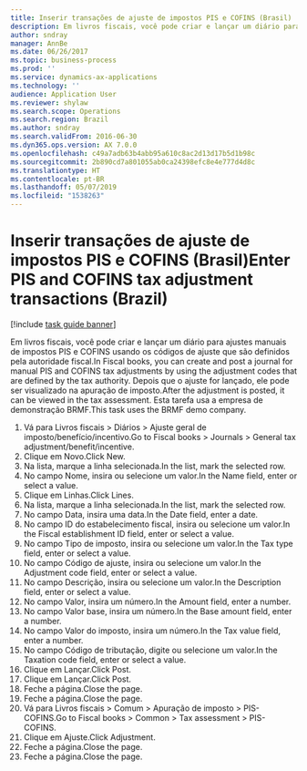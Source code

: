 ```yaml
---
title: Inserir transações de ajuste de impostos PIS e COFINS (Brasil)
description: Em livros fiscais, você pode criar e lançar um diário para ajustes manuais de impostos PIS e COFINS usando os códigos de ajuste que são definidos pela autoridade fiscal.
author: sndray
manager: AnnBe
ms.date: 06/26/2017
ms.topic: business-process
ms.prod: ''
ms.service: dynamics-ax-applications
ms.technology: ''
audience: Application User
ms.reviewer: shylaw
ms.search.scope: Operations
ms.search.region: Brazil
ms.author: sndray
ms.search.validFrom: 2016-06-30
ms.dyn365.ops.version: AX 7.0.0
ms.openlocfilehash: c49a7adb63b4abb95a610c8ac2d13d17b5d1b98c
ms.sourcegitcommit: 2b890cd7a801055ab0ca24398efc8e4e777d4d8c
ms.translationtype: HT
ms.contentlocale: pt-BR
ms.lasthandoff: 05/07/2019
ms.locfileid: "1538263"
---
```

# <a name="enter-pis-and-cofins-tax-adjustment-transactions-brazil"></a><span data-ttu-id="8dbea-103">Inserir transações de ajuste de impostos PIS e COFINS (Brasil)</span><span class="sxs-lookup"><span data-stu-id="8dbea-103">Enter PIS and COFINS tax adjustment transactions (Brazil)</span></span>

[!include [task guide banner](../../includes/task-guide-banner.md)]

<span data-ttu-id="8dbea-104">Em livros fiscais, você pode criar e lançar um diário para ajustes manuais de impostos PIS e COFINS usando os códigos de ajuste que são definidos pela autoridade fiscal.</span><span class="sxs-lookup"><span data-stu-id="8dbea-104">In Fiscal books, you can create and post a journal for manual PIS and COFINS tax adjustments by using the adjustment codes that are defined by the tax authority.</span></span> <span data-ttu-id="8dbea-105">Depois que o ajuste for lançado, ele pode ser visualizado na apuração de imposto.</span><span class="sxs-lookup"><span data-stu-id="8dbea-105">After the adjustment is posted, it can be viewed in the tax assessment.</span></span> <span data-ttu-id="8dbea-106">Esta tarefa usa a empresa de demonstração BRMF.</span><span class="sxs-lookup"><span data-stu-id="8dbea-106">This task uses the BRMF demo company.</span></span>

1. <span data-ttu-id="8dbea-107">Vá para Livros fiscais > Diários > Ajuste geral de imposto/benefício/incentivo.</span><span class="sxs-lookup"><span data-stu-id="8dbea-107">Go to Fiscal books > Journals > General tax adjustment/benefit/incentive.</span></span>
2. <span data-ttu-id="8dbea-108">Clique em Novo.</span><span class="sxs-lookup"><span data-stu-id="8dbea-108">Click New.</span></span>
3. <span data-ttu-id="8dbea-109">Na lista, marque a linha selecionada.</span><span class="sxs-lookup"><span data-stu-id="8dbea-109">In the list, mark the selected row.</span></span>
4. <span data-ttu-id="8dbea-110">No campo Nome, insira ou selecione um valor.</span><span class="sxs-lookup"><span data-stu-id="8dbea-110">In the Name field, enter or select a value.</span></span>
5. <span data-ttu-id="8dbea-111">Clique em Linhas.</span><span class="sxs-lookup"><span data-stu-id="8dbea-111">Click Lines.</span></span>
6. <span data-ttu-id="8dbea-112">Na lista, marque a linha selecionada.</span><span class="sxs-lookup"><span data-stu-id="8dbea-112">In the list, mark the selected row.</span></span>
7. <span data-ttu-id="8dbea-113">No campo Data, insira uma data.</span><span class="sxs-lookup"><span data-stu-id="8dbea-113">In the Date field, enter a date.</span></span>
8. <span data-ttu-id="8dbea-114">No campo ID do estabelecimento fiscal, insira ou selecione um valor.</span><span class="sxs-lookup"><span data-stu-id="8dbea-114">In the Fiscal establishment ID field, enter or select a value.</span></span>
9. <span data-ttu-id="8dbea-115">No campo Tipo de imposto, insira ou selecione um valor.</span><span class="sxs-lookup"><span data-stu-id="8dbea-115">In the Tax type field, enter or select a value.</span></span>
10. <span data-ttu-id="8dbea-116">No campo Código de ajuste, insira ou selecione um valor.</span><span class="sxs-lookup"><span data-stu-id="8dbea-116">In the Adjustment code field, enter or select a value.</span></span>
11. <span data-ttu-id="8dbea-117">No campo Descrição, insira ou selecione um valor.</span><span class="sxs-lookup"><span data-stu-id="8dbea-117">In the Description field, enter or select a value.</span></span>
12. <span data-ttu-id="8dbea-118">No campo Valor, insira um número.</span><span class="sxs-lookup"><span data-stu-id="8dbea-118">In the Amount field, enter a number.</span></span>
13. <span data-ttu-id="8dbea-119">No campo Valor base, insira um número.</span><span class="sxs-lookup"><span data-stu-id="8dbea-119">In the Base amount field, enter a number.</span></span>
14. <span data-ttu-id="8dbea-120">No campo Valor do imposto, insira um número.</span><span class="sxs-lookup"><span data-stu-id="8dbea-120">In the Tax value field, enter a number.</span></span>
15. <span data-ttu-id="8dbea-121">No campo Código de tributação, digite ou selecione um valor.</span><span class="sxs-lookup"><span data-stu-id="8dbea-121">In the Taxation code field, enter or select a value.</span></span>
16. <span data-ttu-id="8dbea-122">Clique em Lançar.</span><span class="sxs-lookup"><span data-stu-id="8dbea-122">Click Post.</span></span>
17. <span data-ttu-id="8dbea-123">Clique em Lançar.</span><span class="sxs-lookup"><span data-stu-id="8dbea-123">Click Post.</span></span>
18. <span data-ttu-id="8dbea-124">Feche a página.</span><span class="sxs-lookup"><span data-stu-id="8dbea-124">Close the page.</span></span>
19. <span data-ttu-id="8dbea-125">Feche a página.</span><span class="sxs-lookup"><span data-stu-id="8dbea-125">Close the page.</span></span>
20. <span data-ttu-id="8dbea-126">Vá para Livros fiscais > Comum > Apuração de imposto > PIS-COFINS.</span><span class="sxs-lookup"><span data-stu-id="8dbea-126">Go to Fiscal books > Common > Tax assessment > PIS-COFINS.</span></span>
21. <span data-ttu-id="8dbea-127">Clique em Ajuste.</span><span class="sxs-lookup"><span data-stu-id="8dbea-127">Click Adjustment.</span></span>
22. <span data-ttu-id="8dbea-128">Feche a página.</span><span class="sxs-lookup"><span data-stu-id="8dbea-128">Close the page.</span></span>
23. <span data-ttu-id="8dbea-129">Feche a página.</span><span class="sxs-lookup"><span data-stu-id="8dbea-129">Close the page.</span></span>

